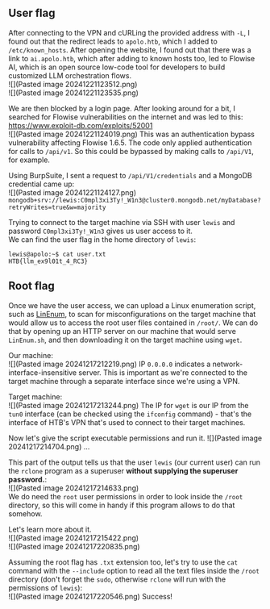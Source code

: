 ## User flag
After connecting to the VPN and cURLing the provided address with `-L`, I found out that the redirect leads to `apolo.htb`, which I added to `/etc/known_hosts`. After opening the website, I found out that there was a link to `ai.apolo.htb`, which after adding to known hosts too, led to Flowise AI, which is an open source low-code tool for developers to build customized LLM orchestration flows.  
![](Pasted image 20241221123512.png)   
![](Pasted image 20241221123535.png)   

 We are then blocked by a login page. After looking around for a bit, I searched for Flowise vulnerabilities on the internet and was led to this: https://www.exploit-db.com/exploits/52001  
![](Pasted image 20241221124019.png)
This was an authentication bypass vulnerability affecting Flowise 1.6.5. The code only applied authentication for calls to  `/api/v1`. So this could be bypassed by making calls to `/api/V1`, for example. 

Using BurpSuite, I sent a request to `/api/V1/credentials` and a MongoDB credential came up:  
![](Pasted image 20241221124127.png)   
`mongodb+srv://lewis:C0mpl3xi3Ty!_W1n3@cluster0.mongodb.net/myDatabase?retryWrites=true&w=majority` 

Trying to connect to the target machine via SSH with user `lewis` and password `C0mpl3xi3Ty!_W1n3` gives us user access to it.  
We can find the user flag in the home directory of `lewis`:
```
lewis@apolo:~$ cat user.txt 
HTB{llm_ex9l01t_4_RC3}
```

## Root flag
Once we have the user access, we can upload a Linux enumeration script, such as [LinEnum](https://github.com/rebootuser/LinEnum), to scan for misconfigurations on the target machine that would allow us to access the root user files contained in `/root/`. We can do that by opening up an HTTP server on our machine that would serve `LinEnum.sh`, and then downloading it on the target machine using `wget`.

Our machine:  
![](Pasted image 20241217212219.png)
IP `0.0.0.0` indicates a network-interface-insensitive server. This is important as we're connected to the target machine through a separate interface since we're using a VPN.

Target machine:  
![](Pasted image 20241217213244.png)
The IP for `wget` is our IP from the `tun0` interface (can be checked using the `ifconfig` command) - that's the interface of HTB's VPN that's used to connect to their target machines.

Now let's give the script executable permissions and run it. 
![](Pasted image 20241217214704.png)
...

This part of the output tells us that the user `lewis` (our current user) can run the `rclone` program as a superuser **without supplying the superuser password.**:  
![](Pasted image 20241217214633.png)  
We do need the `root` user permissions in order to look inside the `/root` directory, so this will come in handy if this program allows to do that somehow.

Let's learn more about it.  
![](Pasted image 20241217215422.png)  
![](Pasted image 20241217220835.png)

Assuming the root flag has `.txt` extension too, let's try to use the `cat` command with the `--include` option to read all the text files inside the `/root` directory (don't forget the `sudo`, otherwise `rclone` will run with the permissions of `lewis`):  
![](Pasted image 20241217220546.png)
Success!
